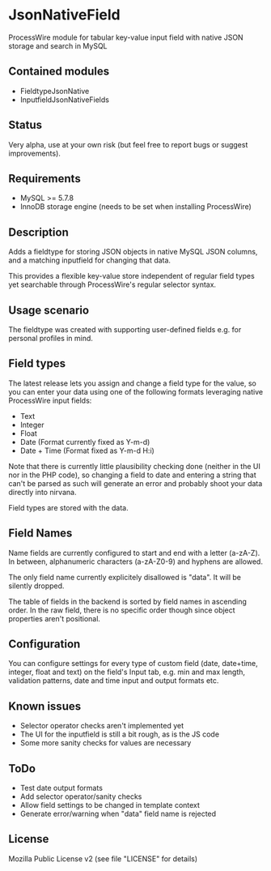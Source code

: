 # JsonNativeField

ProcessWire module for tabular key-value input field with native JSON storage and search in MySQL

## Contained modules

- FieldtypeJsonNative
- InputfieldJsonNativeFields

## Status

Very alpha, use at your own risk (but feel free to report bugs or suggest improvements).

## Requirements

- MySQL >= 5.7.8
- InnoDB storage engine (needs to be set when installing ProcessWire)

## Description

Adds a fieldtype for storing JSON objects in native MySQL JSON columns, and a matching inputfield
for changing that data.

This provides a flexible key-value store independent of regular field types yet searchable through
ProcessWire's regular selector syntax.

## Usage scenario

The fieldtype was created with supporting user-defined fields e.g. for personal profiles in mind.

## Field types

The latest release lets you assign and change a field type for the value, so you can enter your data
using one of the following formats leveraging native ProcessWire input fields:

- Text
- Integer
- Float
- Date (Format currently fixed as Y-m-d)
- Date + Time (Format fixed as Y-m-d H:i)

Note that there is currently little plausibility checking done (neither in the UI nor in the
PHP code), so changing a field to date and entering a string that can't be parsed as such
will generate an error and probably shoot your data directly into nirvana.

Field types are stored with the data.

## Field Names

Name fields are currently configured to start and end with a letter (a-zA-Z). In between,
alphanumeric characters (a-zA-Z0-9) and hyphens are allowed.

The only field name currently explicitely disallowed is "data". It will be silently dropped.

The table of fields in the backend is sorted by field names in ascending order. In the raw
field, there is no specific order though since object properties aren't positional.

## Configuration

You can configure settings for every type of custom field (date, date+time, integer, float and text)
on the field's Input tab, e.g. min and max length, validation patterns, date and time input and output
formats etc.

## Known issues

- Selector operator checks aren't implemented yet
- The UI for the inputfield is still a bit rough, as is the JS code
- Some more sanity checks for values are necessary

## ToDo

- Test date output formats
- Add selector operator/sanity checks
- Allow field settings to be changed in template context
- Generate error/warning when "data" field name is rejected

## License

Mozilla Public License v2 (see file "LICENSE" for details)
